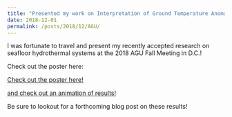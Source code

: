 ```yaml
---
title: "Presented my work on Interpretation of Ground Temperature Anomalies in Hydrothermal Discharge Areas at the AGU Fall Meeting"
date: 2018-12-01
permalink: /posts/2018/12/AGU/
---
```


I was fortunate to travel and present my recently accepted research on seafloor hydrothermal systems at the 2018 AGU Fall Meeting in D.C.!

Check out the poster here:

<a href="
https://www.researchgate.net/publication/329659650_Multidimensional_Numerical_Modeling_of_Coupled_Heat_and_Fluid_Flow_Processes_Within_Marine_Sediment_Ponds
">Check out the poster here!</a>



<a href="
https://www.researchgate.net/publication/329659506_Temperature_Evolution_Video
">and check out an animation of results!</a>


Be sure to lookout for a forthcoming blog post on these results!
